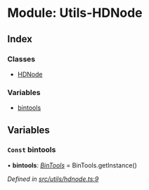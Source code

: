 # Module: Utils-HDNode

## Index

### Classes

- [HDNode](../classes/utils_hdnode.hdnode)

### Variables

- [bintools](utils_hdnode#const-bintools)

## Variables

### `Const` bintools

• **bintools**: _[BinTools](../classes/utils_bintools.bintools)_ = BinTools.getInstance()

_Defined in [src/utils/hdnode.ts:9](https://github.com/chain4travel/caminojs/blob/3883166/src/utils/hdnode.ts#L9)_
